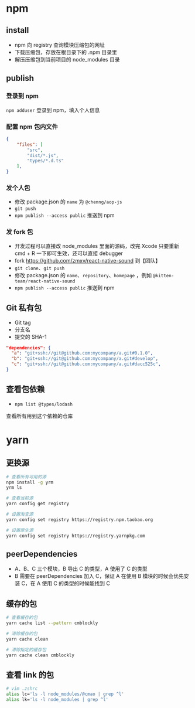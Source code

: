 # npm

## install

- npm 向 registry 查询模块压缩包的网址
- 下载压缩包，存放在根目录下的 .npm 目录里
- 解压压缩包到当前项目的 node_modules 目录

## publish

### 登录到 npm

`npm adduser` 登录到 npm，填入个人信息

### 配置 npm 包内文件

```json
{
    "files": [
        "src",
        "dist/*.js",
        "types/*.d.ts"
    ],
}
```

### 发个人包

- 修改 package.json 的 `name` 为 `@chenng/aop-js`
- `git push`
- `npm publish --access public` 推送到 npm

### 发 fork 包

- 开发过程可以直接改 node_modules 里面的源码，改完 Xcode 只要重新 cmd + R 一下即可生效，还可以直接 debugger
- fork <https://github.com/zmxv/react-native-sound> 到【团队】
- `git clone`、`git push`
- 修改 package.json 的 `name`、`repository`、`homepage` ，例如 `@kitten-team/react-native-sound`
- `npm publish --access public` 推送到 npm

## Git 私有包

- Git tag
- 分支名
- 提交的 SHA-1

```json
"dependencies": {
  "a": "git+ssh://git@github.com:mycompany/a.git#0.1.0",
  "b": "git+ssh://git@github.com:mycompany/a.git#develop",
  "c": "git+ssh://git@github.com:mycompany/a.git#dacc525c",
}
```

## 查看包依赖

- `npm list @types/lodash`

查看所有用到这个依赖的仓库

# yarn

## 更换源

```sh
# 查看所有可用的源
npm install -g yrm
yrm ls

# 查看当前源
yarn config get registry

# 设置淘宝源
yarn config set registry https://registry.npm.taobao.org

# 设置原生源
yarn config set registry https://registry.yarnpkg.com
```

## peerDependencies

- A、B、C 三个模块，B 导出 C 的类型，A 使用了 C 的类型
- B 需要在 peerDependencies 加入 C，保证 A 在使用 B 模块的时候会优先安装 C，在 A 使用 C 的类型的时候能找到 C

## 缓存的包

```sh
# 查看缓存的包
yarn cache list --pattern cmblockly

# 清除缓存的包
yarn cache clean

# 清除指定的缓存包
yarn cache clean cmblockly
```

## 查看 link 的包

```zsh
# vim .zshrc
alias lc='ls -l node_modules/@cmao | grep ^l'
alias lk='ls -l node_modules | grep ^l'
```
